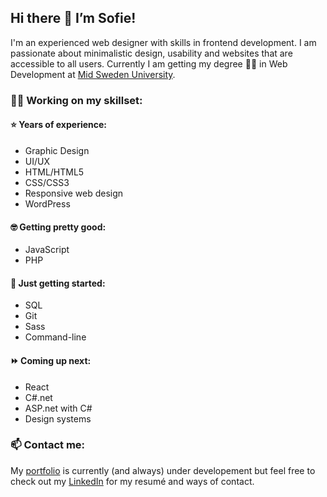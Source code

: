 ## Hi there :wave: I’m Sofie!

I'm an experienced web designer with skills in frontend development. I am passionate about minimalistic design, usability and websites that are accessible to all users. Currently I am getting my degree :woman_student: in Web Development at [Mid Sweden University](https://www.miun.se/en/).

### :woman_technologist: Working on my skillset:

#### :star: Years of experience:

* Graphic Design
* UI/UX
* HTML/HTML5
* CSS/CSS3 
* Responsive web design
* WordPress

#### :nerd_face: Getting pretty good: 

* JavaScript
* PHP

#### :seedling: Just getting started: 

* SQL
* Git
* Sass
* Command-line

#### :fast_forward: Coming up next: 

* React
* C#.net
* ASP.net with C#
* Design systems

### :mailbox: Contact me:

My [portfolio](https://sofiewallin.se/) is currently (and always) under developement but feel free to check out my [LinkedIn](https://www.linkedin.com/in/sofie-wallin/) for my resumé and ways of contact.

